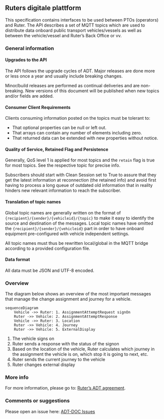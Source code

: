 ## Ruters digitale plattform
This specification contains interfaces to be used between PTOs (operators) and Ruter.
The API describes a set of MQTT topics which are used to distribute data onboard public transport vehicles/vessels as
well as between the vehicle/vessel and Ruter’s Back Office or vv.

### General information
#### Upgrades to the API
The API follows the upgrade cycles of ADT. Major releases are done more or less once a year and usually include breaking changes.

Minor/build releases are performed as continual deliveries and are non-breaking. New versions of this document will be published when new topics and/or fields are added.

#### Consumer Client Requirements
Clients consuming information posted on the topics must be tolerant to:
- That optional properties can be null or left out.
- That arrays can contain any number of elements including zero.
- That returned data can be extended with new properties without notice.

#### Quality of Service, Retained Flag and Persistence
Generally, QoS level 1 is applied for most topics and the `retain` flag is true for most topics. See the respective topic for precise info.

Subscribers should start with Clean Session set to True to assure that they get the latest information at reconnection (the retained info) and avoid first having to process a long queue of outdated old information that in reality hinders new relevant information to reach the subscriber.

#### Translation of topic names
Global topic names are generally written on the format of `{recipient}/{sender}/{vehicleid}/{topic}` to make it easy to identify the source and destination of the messages.
Local topic names have omitted the `{recipient}/{sender}/{vehicleid}` part in order to have onboard equipment pre-configured with vehicle independent settings.

All topic names must thus be rewritten local/global in the MQTT bridge according to a provided configuration file.

#### Data format
All data must be JSON and UTF-8 encoded.

### Overview

The diagram below shows an overview of the most important messages that manage the change assignment and journey for a vehicle.

```mermaid
sequenceDiagram
    Vehicle ->> Ruter: 1. AssignmentAttemptRequest signOn
    Ruter ->> Vehicle: 2. AssignmentAttemptResponse
    Vehicle ->> Ruter: 3. Location
    Ruter ->> Vehicle: 4. Journey
    Ruter ->> Vehicle: 5. ExternalDisplay
```

1. The vehicle signs on
2. Ruter sends a response with the status of the signon
3. Based on the location of the vehicle, Ruter calculates which journey in the assignment the vehicle is on, which stop it is going to next, etc.
4. Ruter sends the current journey to the vehicle 
5. Ruter changes external display

### More info
For more information, please go to: [Ruter’s ADT agreement](https://ruter.atlassian.net/wiki/spaces/DS/pages/231178249/Avtale+om+Digitale+Tjenester "https://ruter.atlassian.net/wiki/spaces/DS/pages/231178249/Avtale+om+Digitale+Tjenester").

### Comments or suggestions
Please open an issue here: [ADT-DOC Issues](https://github.com/RuterNo/adt-doc/issues) 
